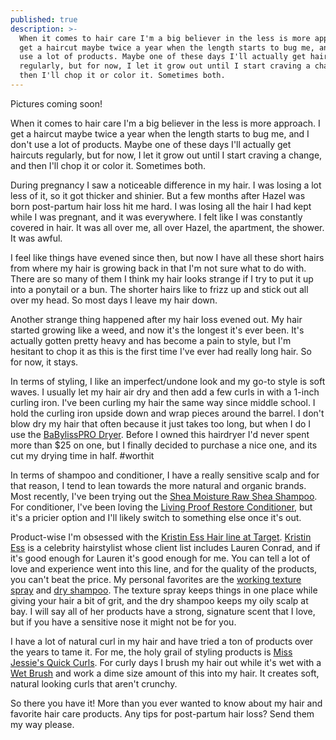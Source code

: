 ```yaml
---
published: true
description: >-
  When it comes to hair care I'm a big believer in the less is more approach. I
  get a haircut maybe twice a year when the length starts to bug me, and I don't
  use a lot of products. Maybe one of these days I'll actually get haircuts
  regularly, but for now, I let it grow out until I start craving a change, and
  then I'll chop it or color it. Sometimes both.
---
```

Pictures coming soon!

When it comes to hair care I'm a big believer in the less is more approach. I get a haircut maybe twice a year when the length starts to bug me, and I don't use a lot of products. Maybe one of these days I'll actually get haircuts regularly, but for now, I let it grow out until I start craving a change, and then I'll chop it or color it. Sometimes both. 

During pregnancy I saw a noticeable difference in my hair. I was losing a lot less of it, so it got thicker and shinier. But a few months after Hazel was born post-partum hair loss hit me hard. I was losing all the hair I had kept while I was pregnant, and it was everywhere. I felt like I was constantly covered in hair. It was all over me, all over Hazel, the apartment, the shower. It was awful.

I feel like things have evened since then, but now I have all these short hairs from where my hair is growing back in that I'm not sure what to do with. There are so many of them I think my hair looks strange if I try to put it up into a ponytail or a bun. The shorter hairs like to frizz up and stick out all over my head. So most days I leave my hair down. 

Another strange thing happened after my hair loss evened out. My hair started growing like a weed, and now it's the longest it's ever been. It's actually gotten pretty heavy and has become a pain to style, but I'm hesitant to chop it as this is the first time I've ever had really long hair. So for now, it stays. 

In terms of styling, I like an imperfect/undone look and my go-to style is soft waves. I usually let my hair air dry and then add a few curls in with a 1-inch curling iron. I've been curling my hair the same way since middle school. I hold the curling iron upside down and wrap pieces around the barrel. I don't blow dry my hair that often because it just takes too long, but when I do I use the [BaBylissPRO Dryer](https://www.amazon.com/gp/product/B000ASDGK8/ref=as_li_tl?ie=UTF8&camp=1789&creative=9325&creativeASIN=B000ASDGK8&linkCode=as2&tag=redletterda04-20&linkId=9dbafc3b9976f4a735c8eb6970825ebd). Before I owned this hairdryer I'd never spent more than $25 on one, but I finally decided to purchase a nice one, and its cut my drying time in half. #worthit

In terms of shampoo and conditioner, I have a really sensitive scalp and for that reason, I tend to lean towards the more natural and organic brands. Most recently, I've been trying out the [Shea Moisture Raw Shea Shampoo](https://www.target.com/p/sheamoisture-174-raw-shea-butter-moisture-retention-shampoo-13-fl-oz/-/A-12239777). For conditioner, I've been loving the [Living Proof Restore Conditioner](https://www.amazon.com/gp/product/B005BQ7J5W/ref=as_li_tl?ie=UTF8&camp=1789&creative=9325&creativeASIN=B005BQ7J5W&linkCode=as2&tag=redletterda04-20&linkId=6628ce93e272b2cdf1a61597e999ce2b), but it's a pricier option and I'll likely switch to something else once it's out. 

Product-wise I'm obsessed with the [Kristin Ess Hair line at Target](https://www.target.com/bp/kristin+ess). [Kristin Ess](https://www.instagram.com/kristin_ess/?hl=en) is a celebrity hairstylist whose client list includes Lauren Conrad, and if it's good enough for Lauren it's good enough for me. You can tell a lot of love and experience went into this line, and for the quality of the products, you can't beat the price. My personal favorites are the [working texture spray](https://www.target.com/p/kristin-ess-dry-finish-working-texture-spray-6-9oz/-/A-51397116) and [dry shampoo](https://www.target.com/p/kristin-ess-style-reviving-dry-shampoo-4oz/-/A-51423847). The texture spray keeps things in one place while giving your hair a bit of grit, and the dry shampoo keeps my oily scalp at bay. I will say all of her products have a strong, signature scent that I love, but if you have a sensitive nose it might not be for you. 

I have a lot of natural curl in my hair and have tried a ton of products over the years to tame it. For me, the holy grail of styling products is [Miss Jessie's Quick Curls](https://www.amazon.com/gp/product/B002SKUFOQ/ref=as_li_tl?ie=UTF8&camp=1789&creative=9325&creativeASIN=B002SKUFOQ&linkCode=as2&tag=redletterda04-20&linkId=dde5a70cbceda72911e5962c606e8875). For curly days I brush my hair out while it's wet with a [Wet Brush](https://www.amazon.com/gp/product/B005LPN8R6/ref=as_li_tl?ie=UTF8&camp=1789&creative=9325&creativeASIN=B005LPN8R6&linkCode=as2&tag=redletterda04-20&linkId=4ff751ac777f2bf3acb94337583afcd4) and work a dime size amount of this into my hair. It creates soft, natural looking curls that aren't crunchy. 

So there you have it! More than you ever wanted to know about my hair and favorite hair care products. Any tips for post-partum hair loss? Send them my way please.
